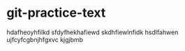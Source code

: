 # git-practice-text
hdafheoyhfilkd
sfdyfhekhafiewd
skdhfiewlnfidk
hsdlfahwen
ujfcyfcgbnjhfgxvc 
kjgjbmb 
